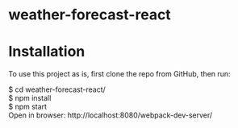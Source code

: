 # weather-forecast-react

# Installation
To use this project as is, first clone the repo from GitHub, then run:

$ cd weather-forecast-react/ <br>
$ npm install<br>
$ npm start<br>
Open in browser: http://localhost:8080/webpack-dev-server/
